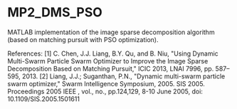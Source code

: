# MP2_DMS_PSO
MATLAB implementation of the image sparse decomposition algorithm (based on matching pursuit with PSO optimization).

References: 
[1] C. Chen, J.J. Liang, B.Y. Qu, and B. Niu, "Using Dynamic Multi-Swarm Particle Swarm Optimizer to Improve the Image Sparse Decomposition Based on Matching Pursuit," ICIC 2013, LNAI 7996, pp. 587–595, 2013.
[2] Liang, J.J.; Suganthan, P.N., "Dynamic multi-swarm particle swarm optimizer," Swarm Intelligence Symposium, 2005. SIS 2005. Proceedings 2005 IEEE , vol., no., pp.124,129, 8-10 June 2005, doi: 10.1109/SIS.2005.1501611

